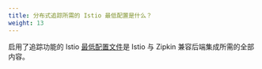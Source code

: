 ```yaml
---
title: 分布式追踪所需的 Istio 最低配置是什么？
weight: 13
---
```


启用了追踪功能的 Istio [最低配置文件](/zh/docs/setup/install/helm/)是 Istio 与 Zipkin 兼容后端集成所需的全部内容。
